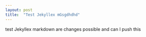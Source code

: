 ```yaml
---
layout: post
title:  "Test Jekyllex mGsgdhdhd"
---
```


test Jekyllex markdown are changes possible and can I push this